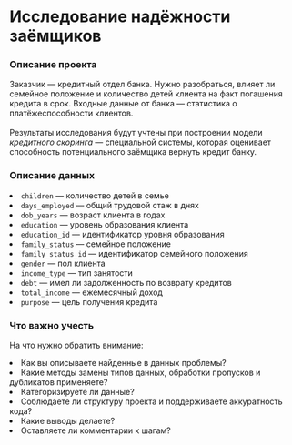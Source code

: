 # Исследование надёжности заёмщиков
### Описание проекта
Заказчик — кредитный отдел банка. Нужно разобраться, влияет ли семейное положение и количество детей клиента на факт погашения кредита в срок. Входные данные от банка — статистика о платёжеспособности клиентов.
<br>
<br>
Результаты исследования будут учтены при построении модели <em>кредитного скоринга</em> — специальной системы, которая оценивает способность потенциального заёмщика вернуть кредит банку.
### Описание данных
<li>
<code>children</code> — количество детей в семье
</li>
<li>
<code>days_employed</code> — общий трудовой стаж в днях
</li>
<li>
<code>dob_years</code> — возраст клиента в годах
</li>
<li>
<code>education</code> — уровень образования клиента
</li>
<li>
<code>education_id</code> — идентификатор уровня образования
</li>
<li>
<code>family_status</code> — семейное положение
</li>
<li>
<code>family_status_id</code> — идентификатор семейного положения
</li>
<li>
<code>gender</code> — пол клиента
</li>
<li>
<code>income_type</code> — тип занятости
</li>
<li>
<code>debt</code> — имел ли задолженность по возврату кредитов
</li>
<li>
<code>total_income</code> — ежемесячный доход
</li>
<li>
<code>purpose</code> — цель получения кредита
</li>

### Что важно учесть
На что нужно обратить внимание:
<li>
Как вы описываете найденные в данных проблемы?
</li>
<li>
Какие методы замены типов данных, обработки пропусков и дубликатов применяете?
</li>
<li>
Категоризируете ли данные?
</li>
<li>
Соблюдаете ли структуру проекта и поддерживаете аккуратность кода?
</li>
<li>
Какие выводы делаете?
</li>
<li>
Оставляете ли комментарии к шагам?
</li>
